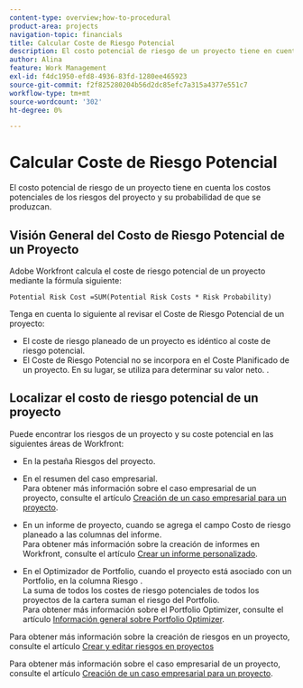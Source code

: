```yaml
---
content-type: overview;how-to-procedural
product-area: projects
navigation-topic: financials
title: Calcular Coste de Riesgo Potencial
description: El costo potencial de riesgo de un proyecto tiene en cuenta los costos potenciales de los riesgos del proyecto y su probabilidad de que se produzcan.
author: Alina
feature: Work Management
exl-id: f4dc1950-efd8-4936-83fd-1280ee465923
source-git-commit: f2f825280204b56d2dc85efc7a315a4377e551c7
workflow-type: tm+mt
source-wordcount: '302'
ht-degree: 0%

---
```


# Calcular Coste de Riesgo Potencial

El costo potencial de riesgo de un proyecto tiene en cuenta los costos potenciales de los riesgos del proyecto y su probabilidad de que se produzcan.

## Visión General del Costo de Riesgo Potencial de un Proyecto

Adobe Workfront calcula el coste de riesgo potencial de un proyecto mediante la fórmula siguiente:

```
Potential Risk Cost =SUM(Potential Risk Costs * Risk Probability)
```

Tenga en cuenta lo siguiente al revisar el Coste de Riesgo Potencial de un proyecto:

* El coste de riesgo planeado de un proyecto es idéntico al coste de riesgo potencial. 
* El Coste de Riesgo Potencial no se incorpora en el Coste Planificado de un proyecto. En su lugar, se utiliza para determinar su valor neto. .

## Localizar el costo de riesgo potencial de un proyecto

Puede encontrar los riesgos de un proyecto y su coste potencial en las siguientes áreas de Workfront:

* En la pestaña Riesgos del proyecto.
* En el resumen del caso empresarial.\
   Para obtener más información sobre el caso empresarial de un proyecto, consulte el artículo [Creación de un caso empresarial para un proyecto](../../../manage-work/projects/define-a-business-case/create-business-case.md).
* En un informe de proyecto, cuando se agrega el campo Costo de riesgo planeado a las columnas del informe.\
   Para obtener más información sobre la creación de informes en Workfront, consulte el artículo [Crear un informe personalizado](../../../reports-and-dashboards/reports/creating-and-managing-reports/create-custom-report.md).

* En el Optimizador de Portfolio, cuando el proyecto está asociado con un Portfolio, en la columna Riesgo .\
   La suma de todos los costes de riesgo potenciales de todos los proyectos de la cartera suman el riesgo del Portfolio.\
   Para obtener más información sobre el Portfolio Optimizer, consulte el artículo [Información general sobre Portfolio Optimizer](../../../manage-work/portfolios/portfolio-optimizer/portfolio-optimizer-overview.md).

Para obtener más información sobre la creación de riesgos en un proyecto, consulte el artículo [Crear y editar riesgos en proyectos](../../../manage-work/projects/define-a-business-case/create-edit-risks-on-projects.md)

Para obtener más información sobre el caso empresarial de un proyecto, consulte el artículo [Creación de un caso empresarial para un proyecto](../../../manage-work/projects/define-a-business-case/create-business-case.md).
